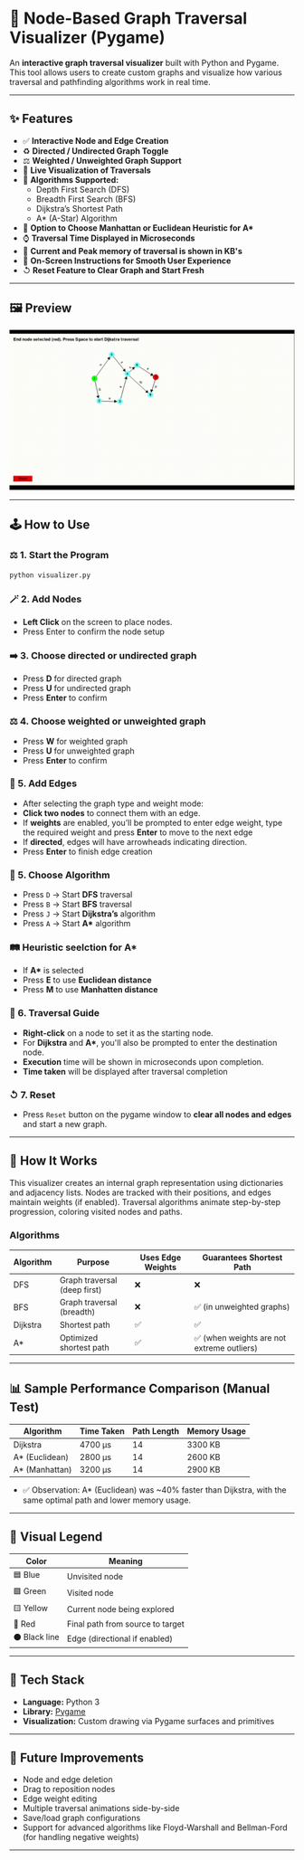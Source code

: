 # 🧠 Node-Based Graph Traversal Visualizer (Pygame)

An **interactive graph traversal visualizer** built with Python and Pygame. This tool allows users to create custom graphs and visualize how various traversal and pathfinding algorithms work in real time.

---

## ✨ Features

- ✅ **Interactive Node and Edge Creation**
- ♻️ **Directed / Undirected Graph Toggle**
- ⚖️ **Weighted / Unweighted Graph Support**
- 👀 **Live Visualization of Traversals**
- 🧱 **Algorithms Supported:**
  - Depth First Search (DFS)
  - Breadth First Search (BFS)
  - Dijkstra’s Shortest Path
  - A* (A-Star) Algorithm
- 📐 **Option to Choose Manhattan or Euclidean Heuristic for A\***
- ⌚ **Traversal Time Displayed in Microseconds**
- 🎥 **Current and Peak memory of traversal is shown in KB's**
- 📜 **On-Screen Instructions for Smooth User Experience**
- ↺ **Reset Feature to Clear Graph and Start Fresh**

---

## 🖼️ Preview

![Alt text](assets/gifvisualizer.gif)

---

## 🕹️ How to Use

### ⚖️ 1. Start the Program

```bash
python visualizer.py
```

### 🪄 2. Add Nodes

- **Left Click** on the screen to place nodes.
- Press Enter to confirm the node setup
### ➡️ 3. Choose directed or undirected graph
- Press **D** for directed graph
- Press **U** for undirected graph
- Press **Enter** to confirm
### ⚖️ 4. Choose weighted or unweighted graph
- Press **W** for weighted graph
- Press **U** for unweighted graph
- Press **Enter** to confirm
### 🔗 5. Add Edges

- After selecting the graph type and weight mode:
- **Click two nodes** to connect them with an edge.
- If **weights** are enabled, you’ll be prompted to enter edge weight, type the required weight and press **Enter** to move to the next edge
- If **directed**, edges will have arrowheads indicating direction.
- Press **Enter** to finish edge creation

### 📍 5. Choose Algorithm

- Press `D` → Start **DFS** traversal
- Press `B` → Start **BFS** traversal
- Press `J` → Start **Dijkstra’s** algorithm
- Press `A` → Start **A\*** algorithm
### 🛤️ Heuristic seelction for A*
- If **A\*** is selected 
- Press **E** to use **Euclidean distance** 
- Press **M** to use **Manhatten distance**
### 🗿 6. Traversal Guide

- **Right-click** on a node to set it as the starting node.
- For **Dijkstra** and **A\***, you'll also be prompted to enter the destination node.
- **Execution** time will be shown in microseconds upon completion.
- **Time taken** will be displayed after traversal completion
### ↺ 7. Reset

- Press `Reset` button on the pygame window to **clear all nodes and edges** and start a new graph.

---

## 🧠 How It Works

This visualizer creates an internal graph representation using dictionaries and adjacency lists. Nodes are tracked with their positions, and edges maintain weights (if enabled). Traversal algorithms animate step-by-step progression, coloring visited nodes and paths.

### Algorithms

| Algorithm   | Purpose                      | Uses Edge Weights | Guarantees Shortest Path |
|-------------|------------------------------|-------------------|---------------------------|
| DFS         | Graph traversal (deep first) | ❌                | ❌                        |
| BFS         | Graph traversal (breadth)    | ❌                | ✅ (in unweighted graphs) |
| Dijkstra    | Shortest path                | ✅                | ✅                        |
| A*          | Optimized shortest path      | ✅                | ✅ (when weights are not extreme outliers)                  |

---

## 📊 Sample Performance Comparison (Manual Test)

|   Algorithm	  |   Time Taken | Path Length |	Memory Usage |
|---------------|--------------|-------------|---------------|
|   Dijkstra	  |	   4700 μs	 |     14      |     3300 KB    |
| A* (Euclidean)|	   2800 μs	 |     14      |     2600 KB    |
| A* (Manhattan)|	   3200 μs	 |     14      |     2900 KB    |
- ✅ Observation: A* (Euclidean) was ~40% faster than Dijkstra, with the same optimal path and lower memory usage.


---
## 🎨 Visual Legend

| Color         | Meaning                             |
|---------------|-------------------------------------|
| 🟦 Blue       | Unvisited node                      |
| 🟩 Green      | Visited node                        |
| 🟨 Yellow     | Current node being explored         |
| 🔴 Red        | Final path from source to target    |
| ⚫ Black line | Edge (directional if enabled)       |

---

## 🧰 Tech Stack

- **Language:** Python 3
- **Library:** [Pygame](https://www.pygame.org/)  
- **Visualization:** Custom drawing via Pygame surfaces and primitives

---

## 📌 Future Improvements

- Node and edge deletion
- Drag to reposition nodes
- Edge weight editing
- Multiple traversal animations side-by-side
- Save/load graph configurations
- Support for advanced algorithms like Floyd-Warshall and Bellman-Ford (for handling negative weights)

---



